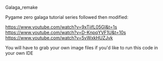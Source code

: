 Galaga_remake

Pygame zero galaga tutorial series followed then modified:

https://www.youtube.com/watch?v=9xTiifL05GI&t=1s
https://www.youtube.com/watch?v=D-KnpqYVF1U&t=10s
https://www.youtube.com/watch?v=5vWxkHUZJvk

You will have to grab your own image files if you'd like to run this code in your own IDE
